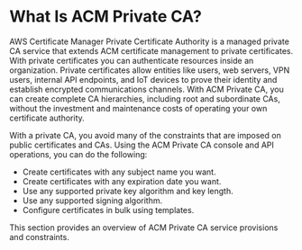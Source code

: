 # What Is ACM Private CA?<a name="PcaWelcome"></a>

AWS Certificate Manager Private Certificate Authority is a managed private CA service that extends ACM certificate management to private certificates\. With private certificates you can authenticate resources inside an organization\. Private certificates allow entities like users, web servers, VPN users, internal API endpoints, and IoT devices to prove their identity and establish encrypted communications channels\. With ACM Private CA, you can create complete CA hierarchies, including root and subordinate CAs, without the investment and maintenance costs of operating your own certificate authority\. 

With a private CA, you avoid many of the constraints that are imposed on public certificates and CAs\. Using the ACM Private CA console and API operations, you can do the following:
+ Create certificates with any subject name you want\.
+ Create certificates with any expiration date you want\.
+ Use any supported private key algorithm and key length\.
+ Use any supported signing algorithm\.
+ Configure certificates in bulk using templates\.

This section provides an overview of ACM Private CA service provisions and constraints\.